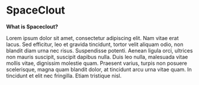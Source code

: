 # SpaceClout

**What is Spaceclout?**

Lorem ipsum dolor sit amet, consectetur adipiscing elit. Nam vitae erat lacus. Sed efficitur, leo et gravida tincidunt, tortor velit aliquam odio, non blandit diam urna nec risus. Suspendisse potenti. Aenean ligula orci, ultrices non mauris suscipit, suscipit dapibus nulla. Duis leo nulla, malesuada vitae mollis vitae, dignissim molestie quam. Praesent varius, turpis non posuere scelerisque, magna quam blandit dolor, at tincidunt arcu urna vitae quam. In tincidunt et elit nec fringilla. Etiam tristique nisl. 
